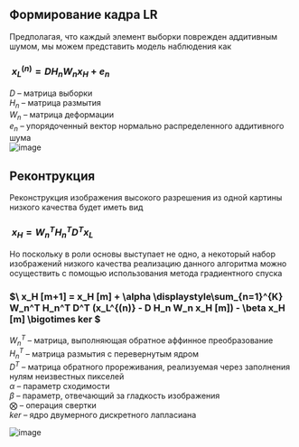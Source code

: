 ## Формирование кадра LR
Предполагая, что каждый элемент выборки поврежден аддитивным шумом, мы можем представить модель наблюдения как
###  $`\ x_L^{(n)} = D  H_n W_n x_H + e_n `$
$D$  – матрица выборки  
$H_n$  – матрица размытия  
$W_n$  – матрица деформации  
$e_n$  – упорядоченный вектор нормально распределенного аддитивного шума  
![image](https://github.com/transitofk/Reconstruction/assets/108511287/4a608f07-76a2-4c26-ab28-fba21bb933aa)
## Реконтрукция
Реконструкция изображения высокого разрешения из одной картины низкого качества будет иметь вид
### $`\ x_H = W_n^T H_n^T D^T x_L `$ 
Но поскольку в роли основы выступает не одно, а некоторый набор изображений низкого качества реализацию данного алгоритма можно осуществить с помощью использования метода градиентного спуска
### $`\ x_H [m+1] = x_H [m] + \alpha \displaystyle\sum_{n=1}^{K} W_n^T H_n^T D^T (x_L^{(n)} - D  H_n W_n x_H [m]) - \beta x_H [m] \bigotimes ker `$ 
$W_n^T$  – матрица, выполняющая обратное аффинное преобразование  
$H_n^T$  – матрица размытия с перевернутым ядром  
$D^T$  – матрица обратного прореживания, реализуемая через заполнения нулям неизвестных пикселей  
$\alpha$  – параметр сходимости  
$\beta$  – параметр, отвечающий за гладкость изображения  
$\bigotimes$  – операция свертки  
$ker$  – ядро двумерного дискретного лапласиана  

![image](https://github.com/transitofk/Reconstruction/assets/108511287/3a3357c2-935e-400a-b358-1b09a0819dc3)
